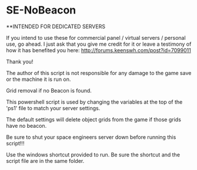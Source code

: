 SE-NoBeacon
===============
**INTENDED FOR DEDICATED SERVERS

If you intend to use these for commercial panel / virtual servers / personal use, go ahead. I just ask that you give me credit for it or leave a testimony of how it has benefited you here: http://forums.keenswh.com/post?id=7099011

Thank you!

The author of this script is not responsible for any damage to the game save or the machine it is run on.

Grid removal if no Beacon is found.

This powershell script is used by changing the variables at the top of the 'ps1' file to match your server settings.

The default settings will delete object grids from the game if those grids have no beacon.

Be sure to shut your space engineers server down before running this script!!!

Use the windows shortcut provided to run. Be sure the shortcut and the script file are in the same folder.
